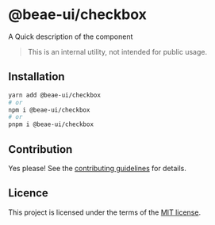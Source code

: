 # @beae-ui/checkbox

A Quick description of the component

> This is an internal utility, not intended for public usage.

## Installation

```sh
yarn add @beae-ui/checkbox
# or
npm i @beae-ui/checkbox
# or
pnpm i @beae-ui/checkbox
```

## Contribution

Yes please! See the
[contributing guidelines](https://github.com/beae-labs/chakra-ui/blob/main/CONTRIBUTING.md)
for details.

## Licence

This project is licensed under the terms of the
[MIT license](https://github.com/beae-labs/chakra-ui/blob/main/LICENSE).
